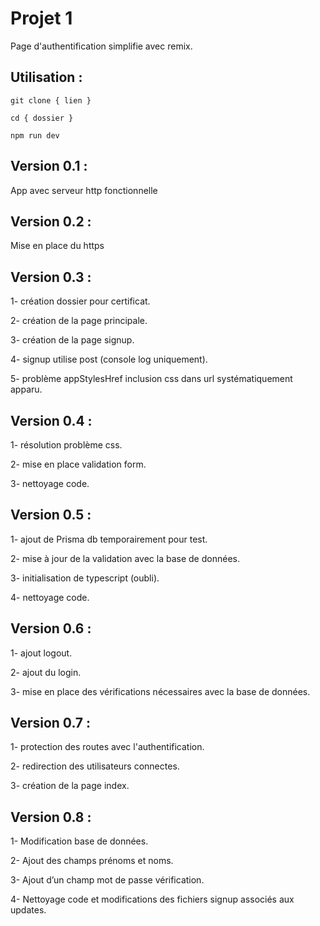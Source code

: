 # Projet 1 

Page d'authentification simplifie avec remix. 

## Utilisation : 
``` 
git clone { lien } 
``` 

``` 
cd { dossier } 
``` 

``` 
npm run dev 
``` 
## Version 0.1 :  

App avec serveur http fonctionnelle 

## Version 0.2 :  

Mise en place du https 

## Version 0.3 :  

1- création dossier pour certificat. 

2- création de la page principale. 

3- création de la page signup. 

4- signup utilise post (console log uniquement). 

5- problème appStylesHref inclusion css dans url systématiquement apparu. 

## Version 0.4 :  

1- résolution problème css. 

2- mise en place validation form. 

3- nettoyage code. 

## Version 0.5 :  

1- ajout de Prisma db temporairement pour test. 

2- mise à jour de la validation avec la base de données. 

3- initialisation de typescript (oubli). 

4- nettoyage code. 

## Version 0.6 :  

1- ajout logout. 

2- ajout du login. 

3- mise en place des vérifications nécessaires avec la base de données. 

## Version 0.7 : 

1- protection des routes avec l'authentification. 

2- redirection des utilisateurs connectes. 

3- création de la page index.

## Version 0.8 : 

1- Modification base de données. 

2- Ajout des champs prénoms et noms. 

3- Ajout d’un champ mot de passe vérification. 

4- Nettoyage code et modifications des fichiers signup associés aux updates.  